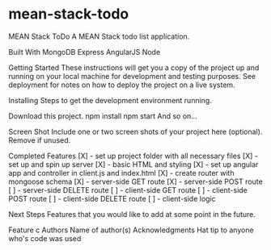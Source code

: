 # mean-stack-todo

MEAN Stack ToDo
A MEAN Stack todo list application.

Built With
MongoDB
Express
AngularJS
Node

Getting Started
These instructions will get you a copy of the project up and running on your local machine for development and testing purposes. See deployment for notes on how to deploy the project on a live system.

Installing
Steps to get the development environment running.

Download this project.
npm install
npm start
And so on...

Screen Shot
Include one or two screen shots of your project here (optional). Remove if unused.

Completed Features
[X] - set up project folder with all necessary files
[X] - set up and spin up server
[X] - basic HTML and styling
[X] - set up angular app and controller in client.js and index.html
[X] - create router with mongoose schema
[X] - server-side GET route
[X] - server-side POST route
[ ] - server-side DELETE route
[ ] - client-side GET route
[ ] - client-side POST route
[ ] - client-side DELETE route
[ ] - client-side logic

Next Steps
Features that you would like to add at some point in the future.

 Feature c
Authors
Name of author(s)
Acknowledgments
Hat tip to anyone who's code was used